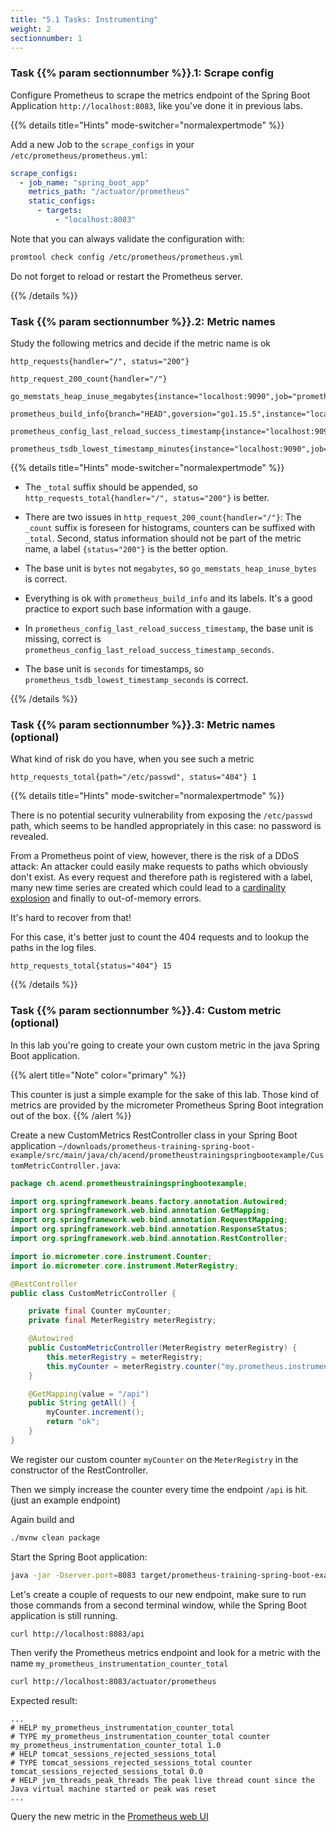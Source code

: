 ```yaml
---
title: "5.1 Tasks: Instrumenting"
weight: 2
sectionnumber: 1
---
```


### Task {{% param sectionnumber %}}.1: Scrape config

Configure Prometheus to scrape the metrics endpoint of the Spring Boot Application `http://localhost:8083`, like you've done it in previous labs.

{{% details title="Hints" mode-switcher="normalexpertmode" %}}

Add a new Job to the `scrape_configs` in your `/etc/prometheus/prometheus.yml`:

```yaml
scrape_configs:
  - job_name: "spring_boot_app"
    metrics_path: "/actuator/prometheus"
    static_configs:
      - targets:
          - "localhost:8083"
```

Note that you can always validate the configuration with:

```bash
promtool check config /etc/prometheus/prometheus.yml
```

Do not forget to reload or restart the Prometheus server.

{{% /details %}}

### Task {{% param sectionnumber %}}.2: Metric names

Study the following metrics and decide if the metric name is ok

```promql
http_requests{handler="/", status="200"}

http_request_200_count{handler="/"}

go_memstats_heap_inuse_megabytes{instance="localhost:9090",job="prometheus"}

prometheus_build_info{branch="HEAD",goversion="go1.15.5",instance="localhost:9090",job="prometheus",revision="de1c1243f4dd66fbac3e8213e9a7bd8dbc9f38b2",version="2.32.1"}

prometheus_config_last_reload_success_timestamp{instance="localhost:9090",job="prometheus"}

prometheus_tsdb_lowest_timestamp_minutes{instance="localhost:9090",job="prometheus"}
```

{{% details title="Hints" mode-switcher="normalexpertmode" %}}

* The `_total` suffix should be appended, so `http_requests_total{handler="/", status="200"}` is better.

* There are two issues in `http_request_200_count{handler="/"}`: The `_count` suffix is foreseen for histograms, counters can be suffixed with `_total`. Second, status information should not be part of the metric name, a label `{status="200"}` is the better option.

* The base unit is `bytes` not `megabytes`, so `go_memstats_heap_inuse_bytes` is correct.

* Everything is ok with `prometheus_build_info` and its labels. It's a good practice to export such base information with a gauge.

* In `prometheus_config_last_reload_success_timestamp`, the base unit is missing, correct is `prometheus_config_last_reload_success_timestamp_seconds`.

* The base unit is `seconds` for timestamps, so `prometheus_tsdb_lowest_timestamp_seconds` is correct.

{{% /details %}}

### Task {{% param sectionnumber %}}.3: Metric names (optional)

What kind of risk do you have, when you see such a metric

```promql
http_requests_total{path="/etc/passwd", status="404"} 1
```

{{% details title="Hints" mode-switcher="normalexpertmode" %}}

There is no potential security vulnerability from exposing the `/etc/passwd` path, which seems to be handled appropriately in this case: no password is revealed.

From a Prometheus point of view, however, there is the risk of a DDoS attack: An attacker could easily make requests to paths which obviously don't exist. As every request and therefore path is registered with a label, many new time series are created which could lead to a [cardinality explosion](https://www.robustperception.io/cardinality-is-key) and finally to out-of-memory errors.

It's hard to recover from that!

For this case, it's better just to count the 404 requests and to lookup the paths in the log files.

```promql
http_requests_total{status="404"} 15
```

{{% /details %}}

### Task {{% param sectionnumber %}}.4: Custom metric (optional)

In this lab you're going to create your own custom metric in the java Spring Boot application.

{{% alert title="Note" color="primary" %}}

This counter is just a simple example for the sake of this lab. Those kind of metrics are provided by the micrometer Prometheus Spring Boot integration out of the box.
{{% /alert %}}

Create a new CustomMetrics RestController class in your Spring Boot application `~/downloads/prometheus-training-spring-boot-example/src/main/java/ch/acend/prometheustrainingspringbootexample/CustomMetricController.java`:

```java
package ch.acend.prometheustrainingspringbootexample;

import org.springframework.beans.factory.annotation.Autowired;
import org.springframework.web.bind.annotation.GetMapping;
import org.springframework.web.bind.annotation.RequestMapping;
import org.springframework.web.bind.annotation.ResponseStatus;
import org.springframework.web.bind.annotation.RestController;

import io.micrometer.core.instrument.Counter;
import io.micrometer.core.instrument.MeterRegistry;

@RestController
public class CustomMetricController {

    private final Counter myCounter;
    private final MeterRegistry meterRegistry;

    @Autowired
    public CustomMetricController(MeterRegistry meterRegistry) {
        this.meterRegistry = meterRegistry;
        this.myCounter = meterRegistry.counter("my.prometheus.instrumentation.counter");
    }

    @GetMapping(value = "/api")
    public String getAll() {
        myCounter.increment();
        return "ok";
    }
}

```

We register our custom counter `myCounter` on the `MeterRegistry` in the constructor of the RestController.

Then we simply increase the counter every time the endpoint `/api` is hit. (just an example endpoint)

Again build and

```bash
./mvnw clean package
```

Start the Spring Boot application:

```bash
java -jar -Dserver.port=8083 target/prometheus-training-spring-boot-example-0.0.1-SNAPSHOT.jar
```

Let's create a couple of requests to our new endpoint, make sure to run those commands from a second terminal window, while the Spring Boot application is still running.

```bash
curl http://localhost:8083/api
```

Then verify the Prometheus metrics endpoint and look for a metric with the name `my_prometheus_instrumentation_counter_total`

```bash
curl http://localhost:8083/actuator/prometheus
```

Expected result:

```promql
...
# HELP my_prometheus_instrumentation_counter_total
# TYPE my_prometheus_instrumentation_counter_total counter
my_prometheus_instrumentation_counter_total 1.0
# HELP tomcat_sessions_rejected_sessions_total
# TYPE tomcat_sessions_rejected_sessions_total counter
tomcat_sessions_rejected_sessions_total 0.0
# HELP jvm_threads_peak_threads The peak live thread count since the Java virtual machine started or peak was reset
...
```

Query the new metric in the [Prometheus web UI](http://LOCALHOST:9090/graph?g0.range_input=1h&g0.expr=my_prometheus_instrumentation_counter_total&g0.tab=1)
